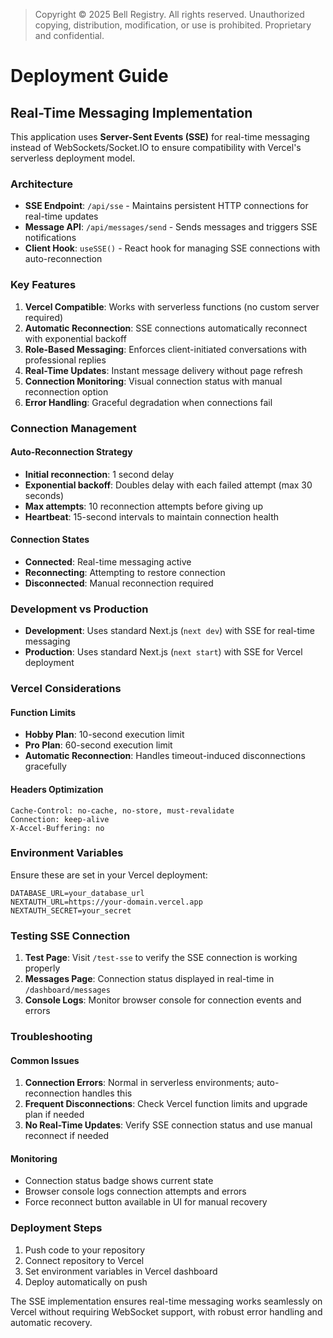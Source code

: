 > Copyright © 2025 Bell Registry. All rights reserved.
> Unauthorized copying, distribution, modification, or use is prohibited.
> Proprietary and confidential.
>

# Deployment Guide

## Real-Time Messaging Implementation

This application uses **Server-Sent Events (SSE)** for real-time messaging instead of WebSockets/Socket.IO to ensure compatibility with Vercel's serverless deployment model.

### Architecture

- **SSE Endpoint**: `/api/sse` - Maintains persistent HTTP connections for real-time updates
- **Message API**: `/api/messages/send` - Sends messages and triggers SSE notifications
- **Client Hook**: `useSSE()` - React hook for managing SSE connections with auto-reconnection

### Key Features

1. **Vercel Compatible**: Works with serverless functions (no custom server required)
2. **Automatic Reconnection**: SSE connections automatically reconnect with exponential backoff
3. **Role-Based Messaging**: Enforces client-initiated conversations with professional replies
4. **Real-Time Updates**: Instant message delivery without page refresh
5. **Connection Monitoring**: Visual connection status with manual reconnection option
6. **Error Handling**: Graceful degradation when connections fail

### Connection Management

#### Auto-Reconnection Strategy
- **Initial reconnection**: 1 second delay
- **Exponential backoff**: Doubles delay with each failed attempt (max 30 seconds)
- **Max attempts**: 10 reconnection attempts before giving up
- **Heartbeat**: 15-second intervals to maintain connection health

#### Connection States
- **Connected**: Real-time messaging active
- **Reconnecting**: Attempting to restore connection
- **Disconnected**: Manual reconnection required

### Development vs Production

- **Development**: Uses standard Next.js (`next dev`) with SSE for real-time messaging
- **Production**: Uses standard Next.js (`next start`) with SSE for Vercel deployment

### Vercel Considerations

#### Function Limits
- **Hobby Plan**: 10-second execution limit
- **Pro Plan**: 60-second execution limit
- **Automatic Reconnection**: Handles timeout-induced disconnections gracefully

#### Headers Optimization
```
Cache-Control: no-cache, no-store, must-revalidate
Connection: keep-alive
X-Accel-Buffering: no
```

### Environment Variables

Ensure these are set in your Vercel deployment:

```
DATABASE_URL=your_database_url
NEXTAUTH_URL=https://your-domain.vercel.app
NEXTAUTH_SECRET=your_secret
```

### Testing SSE Connection

1. **Test Page**: Visit `/test-sse` to verify the SSE connection is working properly
2. **Messages Page**: Connection status displayed in real-time in `/dashboard/messages`
3. **Console Logs**: Monitor browser console for connection events and errors

### Troubleshooting

#### Common Issues

1. **Connection Errors**: Normal in serverless environments; auto-reconnection handles this
2. **Frequent Disconnections**: Check Vercel function limits and upgrade plan if needed
3. **No Real-Time Updates**: Verify SSE connection status and use manual reconnect if needed

#### Monitoring

- Connection status badge shows current state
- Browser console logs connection attempts and errors
- Force reconnect button available in UI for manual recovery

### Deployment Steps

1. Push code to your repository
2. Connect repository to Vercel
3. Set environment variables in Vercel dashboard
4. Deploy automatically on push

The SSE implementation ensures real-time messaging works seamlessly on Vercel without requiring WebSocket support, with robust error handling and automatic recovery. 